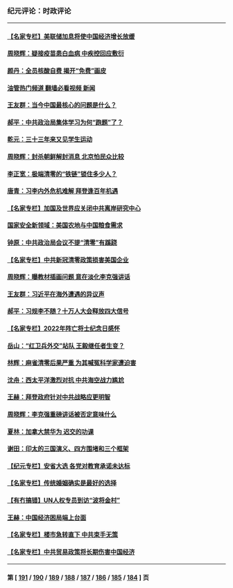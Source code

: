 ### 纪元评论：时政评论
---
#### [【名家专栏】美联储加息将使中国经济增长放缓](../../pages/nsc1025/n13748603.md?05310330) 
#### [周晓辉：疑接疫苗患白血病 中疾控回应敷衍](../../pages/nsc1025/n13748803.md?05310330) 
#### [颜丹：全员核酸自费 揭开“免费”画皮](../../pages/nsc1025/n13748798.md?05310330) 
#### [油管热门频道 翻墙必看视频 新闻](ok?05310330)
#### [王友群：当今中国最核心的问题是什么？](../../pages/nsc1025/n13747599.md?05310330) 
#### [郝平：中共政治局集体学习为何“跑题”了？](../../pages/nsc1025/n13748191.md?05310330) 
#### [乾元：三十三年来又见学生运动](../../pages/nsc1025/n13748168.md?05310330) 
#### [周晓辉：封杀朝鲜解封消息 北京怕民众比较](../../pages/nsc1025/n13748161.md?05310330) 
#### [李正宽：极端清零的“铁链”锁住多少人？](../../pages/nsc1025/n13748159.md?05310330) 
#### [唐青：习李内外危机难解 拜登逢百年机遇](../../pages/nsc1025/n13748107.md?05310330) 
#### [【名家专栏】加国及世界应关闭中共离岸研究中心](../../pages/nsc1025/n13748012.md?05310330) 
#### [国家安全新领域：美国农地与中国粮食需求](../../pages/nsc1025/n13747799.md?05310330) 
#### [钟原：中共政治局会议不提“清零”有蹊跷](../../pages/nsc1025/n13747573.md?05310330) 
#### [【名家专栏】中共新冠清零政策损害美国企业](../../pages/nsc1025/n13747458.md?05310330) 
#### [周晓辉：曝教材插画问题 意在淡化李克强讲话](../../pages/nsc1025/n13747353.md?05310330) 
#### [王友群：习近平在海外遭遇的异议声](../../pages/nsc1025/n13747154.md?05310330) 
#### [郝平：习规李不随？十万人大会释放四大信号](../../pages/nsc1025/n13746989.md?05310330) 
#### [【名家专栏】2022年阵亡将士纪念日感怀](../../pages/nsc1025/n13746796.md?05310330) 
#### [岳山：“红卫兵外交”站队 王毅继任者生变？](../../pages/nsc1025/n13746454.md?05310330) 
#### [林辉：麻雀清零后果严重 为其喊冤科学家遭迫害](../../pages/nsc1025/n13746900.md?05310330) 
#### [沈舟：西太平洋激烈对抗 中共海空战力尴尬](../../pages/nsc1025/n13746437.md?05310330) 
#### [王赫：拜登政府针对中共战略应更明智](../../pages/nsc1025/n13746434.md?05310330) 
#### [周晓辉：李克强重磅讲话被否定意味什么](../../pages/nsc1025/n13746135.md?05310330) 
#### [夏林：加拿大禁华为 迟交的功课](../../pages/nsc1025/n13746125.md?05310330) 
#### [谢田：印太的三国演义、四方围堵和三个框架](../../pages/nsc1025/n13746113.md?05310330) 
#### [【纪元专栏】安省大选 各党对教育承诺未达标](../../pages/nsc1025/n13746119.md?05310330) 
#### [【名家专栏】传统婚姻确实是最好的选择](../../pages/nsc1025/n13745927.md?05310330) 
#### [【有冇搞错】UN人权专员到访“波将金村”](../../pages/nsc1025/n13745359.md?05310330) 
#### [王赫：中国经济困局端上台面](../../pages/nsc1025/n13745656.md?05310330) 
#### [【名家专栏】楼市急转直下 中共束手无策](../../pages/nsc1025/n13745026.md?05310330) 
#### [【名家专栏】中共贸易政策将长期伤害中国经济](../../pages/nsc1025/n13744289.md?05310330) 

---
#### 第 [ [191](./191.md?05310330) / [190](./190.md?05310330) / [189](./189.md?05310330) / [188](./188.md?05310330) / [187](./187.md?05310330) / [186](./186.md?05310330) / [185](./185.md?05310330) / [184](./184.md?05310330) ] 页

